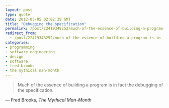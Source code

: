 ```yaml
---
layout: post
type: quote
date: 2012-05-05 02:02:39 GMT
title: "Debugging the specification"
permalink: /post/22419348252/much-of-the-essence-of-building-a-program-is-in
redirect_from: 
  - /post/22419348252/much-of-the-essence-of-building-a-program-is-in
categories:
- programming
- software engineering
- design
- software
- fred brooks
- the mythical man-month
---
```

<blockquote>Much of the essence of building a program is in fact the debugging of the specification.</blockquote>
<p>— Fred Brooks, <i>The Mythical Man-Month</i></p>
